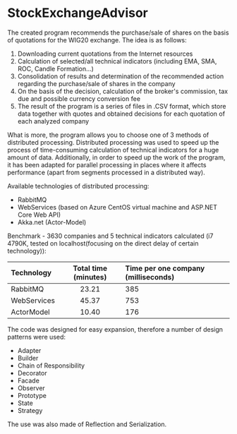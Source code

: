 # StockExchangeAdvisor

The created program recommends the purchase/sale of shares on the basis of quotations for the WIG20 exchange. The idea is as follows:

1. Downloading current quotations from the Internet resources
2. Calculation of selected/all technical indicators (including EMA, SMA, ROC, Candle Formation...)
3. Consolidation of results and determination of the recommended action regarding the purchase/sale of shares in the company
4. On the basis of the decision, calculation of the broker's commission, tax due and possible currency conversion fee
5. The result of the program is a series of files in .CSV format, which store data together with quotes and obtained decisions for each quotation of each analyzed company

What is more, the program allows you to choose one of 3 methods of distributed processing. 
Distributed processing was used to speed up the process of time-consuming calculation of technical indicators for a huge amount of data. 
Additionally, in order to speed up the work of the program, it has been adapted for parallel processing in places
where it affects performance (apart from segments processed in a distributed way).

Available technologies of distributed processing:

* RabbitMQ
* WebServices (based on Azure CentOS virtual machine and ASP.NET Core Web API)
* Akka.net (Actor-Model)

Benchmark - 3630 companies and 5 technical indicators calculated (i7 4790K, tested on localhost(focusing on the direct delay of certain technology)):

| Technology   | Total time (minutes)   | Time per one company (milliseconds)  |
| :---         | :--------------------: | :---                                 |
| RabbitMQ     | 23.21                  | 385                                  |
| WebServices  | 45.37                  | 753                                  |
| ActorModel   | 10.40                  | 176                                  |

The code was designed for easy expansion, therefore a number of design patterns were used:

* Adapter
* Builder
* Chain of Responsibility
* Decorator
* Facade
* Observer
* Prototype
* State
* Strategy

The use was also made of Reflection and Serialization.
